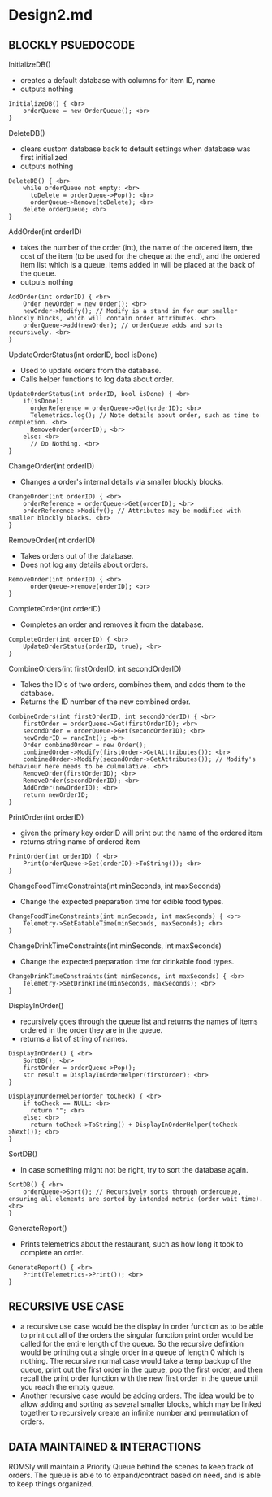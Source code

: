 <h1>Design2.md</h1>

<h2>BLOCKLY PSUEDOCODE</h2>

InitializeDB()
- creates a default database with columns for item ID, name
- outputs nothing

```
InitializeDB() { <br>
    orderQueue = new OrderQueue(); <br>
} 
```

DeleteDB()
- clears custom database back to default settings when database was first initialized
- outputs nothing

```
DeleteDB() { <br>
    while orderQueue not empty: <br>
      toDelete = orderQueue->Pop(); <br>
      orderQueue->Remove(toDelete); <br>
    delete orderQueue; <br>
}
```

AddOrder(int orderID) 
- takes the number of the order (int), the name of the ordered item, the cost of the item (to be used for the cheque at the end), and the ordered item list which is a queue. Items added in will be placed at the back of the queue.
- outputs nothing

```
AddOrder(int orderID) { <br>
    Order newOrder = new Order(); <br>
    newOrder->Modify(); // Modify is a stand in for our smaller blockly blocks, which will contain order attributes. <br>
    orderQueue->add(newOrder); // orderQueue adds and sorts recursively. <br>
}
```

UpdateOrderStatus(int orderID, bool isDone)
- Used to update orders from the database. 
- Calls helper functions to log data about order.

```
UpdateOrderStatus(int orderID, bool isDone) { <br>
    if(isDone):
      orderReference = orderQueue->Get(orderID); <br>
      Telemetrics.log(); // Note details about order, such as time to completion. <br>
      RemoveOrder(orderID); <br>
    else: <br>
      // Do Nothing. <br>
}
```

ChangeOrder(int orderID)
- Changes a order's internal details via smaller blockly blocks.

```
ChangeOrder(int orderID) { <br>
    orderReference = orderQueue->Get(orderID); <br>
    orderReference->Modify(); // Attributes may be modified with smaller blockly blocks. <br>
}
```

RemoveOrder(int orderID)
- Takes orders out of the database.
- Does not log any details about orders.

```
RemoveOrder(int orderID) { <br>
      orderQueue->remove(orderID); <br>
}
```

CompleteOrder(int orderID)
- Completes an order and removes it from the database.

```
CompleteOrder(int orderID) { <br>
    UpdateOrderStatus(orderID, true); <br>
}
```

CombineOrders(int firstOrderID, int secondOrderID)
- Takes the ID's of two orders, combines them, and adds them to the database.
- Returns the ID number of the new combined order.

```
CombineOrders(int firstOrderID, int secondOrderID) { <br>
    firstOrder = orderQueue->Get(firstOrderID); <br>
    secondOrder = orderQueue->Get(secondOrderID); <br>
    newOrderID = randInt(); <br>
    Order combinedOrder = new Order();
    combinedOrder->Modify(firstOrder->GetAtttributes()); <br>
    combinedOrder->Modify(secondOrder->GetAttributes()); // Modify's behaviour here needs to be culmulative. <br>
    RemoveOrder(firstOrderID); <br>
    RemoveOrder(secondOrderID); <br>
    AddOrder(newOrderID); <br>
    return newOrderID;
}
```

PrintOrder(int orderID)
- given the primary key orderID will print out the name of the ordered item
- returns string name of ordered item

```
PrintOrder(int orderID) { <br>
    Print(orderQueue->Get(orderID)->ToString()); <br>
}
```

ChangeFoodTimeConstraints(int minSeconds, int maxSeconds)
- Change the expected preparation time for edible food types.

```
ChangeFoodTimeConstraints(int minSeconds, int maxSeconds) { <br>
    Telemetry->SetEatableTime(minSeconds, maxSeconds); <br>
}
```

ChangeDrinkTimeConstraints(int minSeconds, int maxSeconds)
- Change the expected preparation time for drinkable food types.

```
ChangeDrinkTimeConstraints(int minSeconds, int maxSeconds) { <br>
    Telemetry->SetDrinkTime(minSeconds, maxSeconds); <br>
}
```

DisplayInOrder()
- recursively goes through the queue list and returns the names of items ordered in the order they are in the queue.
- returns a list of string of names.
```
DisplayInOrder() { <br>
    SortDB(); <br>
    firstOrder = orderQueue->Pop();
    str result = DisplayInOrderHelper(firstOrder); <br>
}

DisplayInOrderHelper(order toCheck) { <br>
    if toCheck == NULL: <br>
      return ""; <br>
    else: <br>
      return toCheck->ToString() + DisplayInOrderHelper(toCheck->Next()); <br>
}
```

SortDB()
- In case something might not be right, try to sort the database again.

```
SortDB() { <br>
    orderQueue->Sort(); // Recursively sorts through orderqueue, ensuring all elements are sorted by intended metric (order wait time). <br>
}
```

GenerateReport()
- Prints telemetrics about the restaurant, such as how long it took to complete an order.

```
GenerateReport() { <br>
    Print(Telemetrics->Print()); <br>
}
```

<h2>RECURSIVE USE CASE</h2>

- a recursive use case would be the display in order function as to be able to print out all of the orders the singular function print order would be called for the entire length of the queue. So the recursive defintion would be printing out a single order in a queue of length 0 which is nothing. The recursive normal case would take a temp backup of the queue, print out the first order in  the queue, pop the first order, and then recall the print order function with the new first order in the queue until you reach the empty queue.
- Another recursive case would be adding orders. The idea would be to allow adding and sorting as several smaller blocks, which may be linked together to recursively create an infinite number and permutation of orders.

<h2>DATA MAINTAINED & INTERACTIONS</h2>

ROMSly will maintain a Priority Queue behind the scenes to keep track of orders. The queue is able to to expand/contract based on need, and is able to keep things organized.
